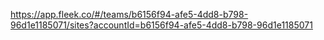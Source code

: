 
<https://app.fleek.co/#/teams/b6156f94-afe5-4dd8-b798-96d1e1185071/sites?accountId=b6156f94-afe5-4dd8-b798-96d1e1185071>
